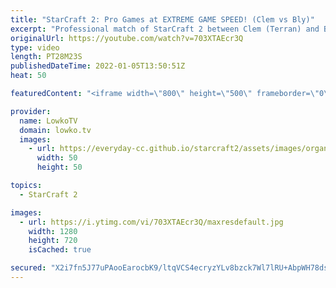 ```yaml
---
title: "StarCraft 2: Pro Games at EXTREME GAME SPEED! (Clem vs Bly)"
excerpt: "Professional match of StarCraft 2 between Clem (Terran) and Bly (Zerg) in the 2x Game Speed mod in SC2.   Bly on Twitter: https://twitter.com/BlyOnFire Clem on Twitter: https://twitter.com/clem_sc2  Support my work on Patreon: https://www.patreon.com/lowkotv Become a YouTube member: https://lowko.tv/join"
originalUrl: https://youtube.com/watch?v=703XTAEcr3Q
type: video
length: PT28M23S
publishedDateTime: 2022-01-05T13:50:51Z
heat: 50

featuredContent: "<iframe width=\"800\" height=\"500\" frameborder=\"0\" src=\"https://www.youtube.com/embed/703XTAEcr3Q\" allow=\"accelerometer; autoplay; encrypted-media; gyroscope; picture-in-picture\" allowfullscreen></iframe>"

provider:
  name: LowkoTV
  domain: lowko.tv
  images:
    - url: https://everyday-cc.github.io/starcraft2/assets/images/organizations/lowko.tv-50x50.jpg
      width: 50
      height: 50

topics:
  - StarCraft 2

images:
  - url: https://i.ytimg.com/vi/703XTAEcr3Q/maxresdefault.jpg
    width: 1280
    height: 720
    isCached: true

secured: "X2i7fn5J77uPAooEarocbK9/ltqVCS4ecryzYLv8bzck7Wl7lRU+AbpWH78dstb7Bed5ql+PU2VchaodgWyas7LGewfSkHDwMkbVzED/gCGFRgrH2bZPUYaOkMArZTKGeM8I96hc6nyY8vIEyqkpxekQmVHH5v0uj7VyYuKjHPrhj76QZkzDcSfUhnnccBQMqynkTlO7p9Z4WTXA+zHGaW1+ImQNUN9CXvBfqd1ej3q23NdqCivAiIn1gTJvQqVjHSd4UBxKp4IqsBGCuJyAwos8xT22PVbiDdZBIAWi9iYWxFXMHyr450nOUmkJ+V6XlsStdSWFdEvWDbhypLhDuAozuJvrSFrlnOgBE//RCMY0CCmfxS1w3qVpczhuTww3b45J1ZnA3SxQlIPfQdzS+aJrrMsXTZkrgmQQsPsfYNU=;zUmqIk3JZv430cDxPWn4sw=="
---
```


